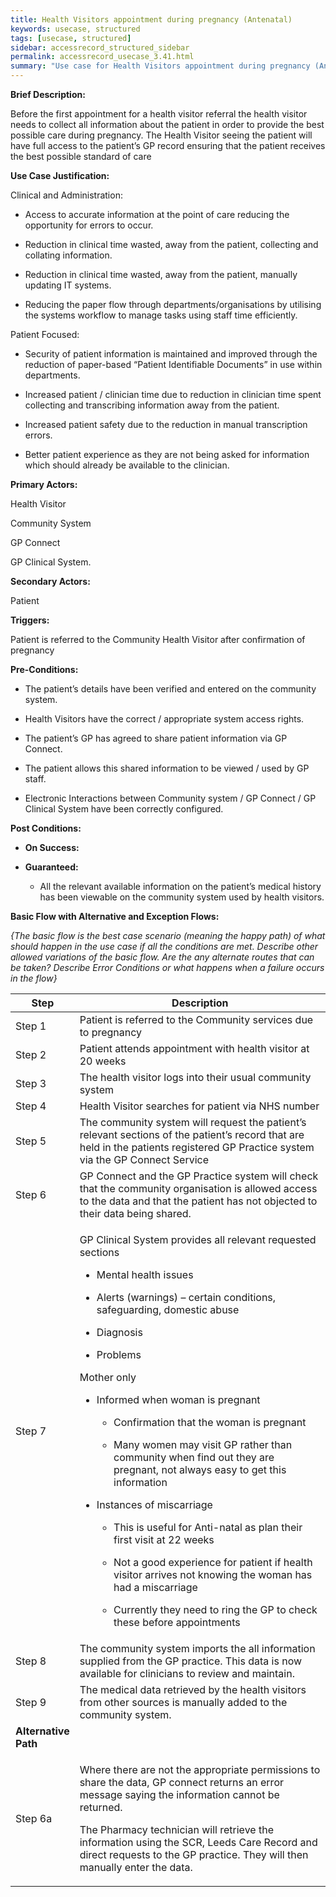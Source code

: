```yaml
---
title: Health Visitors appointment during pregnancy (Antenatal)
keywords: usecase, structured
tags: [usecase, structured] 
sidebar: accessrecord_structured_sidebar
permalink: accessrecord_usecase_3.41.html
summary: "Use case for Health Visitors appointment during pregnancy (Antenatal)"
---
```


**Brief Description:**

Before the first appointment for a health visitor referral the health visitor needs to collect all information about the patient in order to provide the best possible care during pregnancy. The Health Visitor seeing the patient will have full access to the patient’s GP record ensuring that the patient receives the best possible standard of care

**Use Case Justification:**

Clinical and Administration:

  - Access to accurate information at the point of care reducing the opportunity for errors to occur.

  - Reduction in clinical time wasted, away from the patient, collecting and collating information.

  - Reduction in clinical time wasted, away from the patient, manually updating IT systems.

  - Reducing the paper flow through departments/organisations by utilising the systems workflow to manage tasks using staff time efficiently.

Patient Focused:

  - Security of patient information is maintained and improved through the reduction of paper-based “Patient Identifiable Documents” in use within departments.

  - Increased patient / clinician time due to reduction in clinician time spent collecting and transcribing information away from the patient.

  - Increased patient safety due to the reduction in manual transcription errors.

  - Better patient experience as they are not being asked for information which should already be available to the clinician.

**Primary Actors:**

Health Visitor

Community System

GP Connect

GP Clinical System.

**Secondary Actors:**

Patient

**Triggers:**

Patient is referred to the Community Health Visitor after confirmation of pregnancy

**Pre-Conditions:**

  - The patient’s details have been verified and entered on the community system.

  - Health Visitors have the correct / appropriate system access rights.

  - The patient’s GP has agreed to share patient information via GP Connect.

  - The patient allows this shared information to be viewed / used by GP staff.

  - Electronic Interactions between Community system / GP Connect / GP Clinical System have been correctly configured.

**Post Conditions:**

  - **On Success:**

  - **Guaranteed:**
    
      - All the relevant available information on the patient’s medical history has been viewable on the community system used by health visitors.

**Basic Flow with Alternative and Exception Flows:**

*{The basic flow is the best case scenario (meaning the happy path) of what should happen in the use case if all the conditions are met. Describe other allowed variations of the basic flow. Are the any alternate routes that can be taken? Describe Error Conditions or what happens when a failure occurs in the flow}*

<table>
<thead>
<tr class="header">
<th width="10%"><strong>Step</strong></th>
<th><strong>Description</strong></th>
</tr>
</thead>
<tbody>
<tr class="even">
<td>Step 1</td>
<td>Patient is referred to the Community services due to pregnancy</td>
</tr>
<tr class="odd">
<td>Step 2</td>
<td>Patient attends appointment with health visitor at 20 weeks</td>
</tr>
<tr class="even">
<td>Step 3</td>
<td>The health visitor logs into their usual community system</td>
</tr>
<tr class="odd">
<td>Step 4</td>
<td>Health Visitor searches for patient via NHS number</td>
</tr>
<tr class="even">
<td>Step 5</td>
<td>The community system will request the patient’s relevant sections of the patient’s record that are held in the patients registered GP Practice system via the GP Connect Service</td>
</tr>
<tr class="odd">
<td>Step 6</td>
<td>GP Connect and the GP Practice system will check that the community organisation is allowed access to the data and that the patient has not objected to their data being shared.</td>
</tr>
<tr class="even">
<td>Step 7</td>
<td><p>GP Clinical System provides all relevant requested sections</p>
<ul>
<li><p>Mental health issues</p></li>
<li><p>Alerts (warnings) – certain conditions, safeguarding, domestic abuse</p></li>
<li><p>Diagnosis</p></li>
<li><p>Problems</p></li>
</ul>
<p>Mother only</p>
<ul>
<li><p>Informed when woman is pregnant</p>
<ul>
<li><p>Confirmation that the woman is pregnant</p></li>
<li><p>Many women may visit GP rather than community when find out they are pregnant, not always easy to get this information</p></li>
</ul></li>
</ul>
<ul>
<li><p>Instances of miscarriage</p>
<ul>
<li><p>This is useful for Anti-natal as plan their first visit at 22 weeks</p></li>
<li><p>Not a good experience for patient if health visitor arrives not knowing the woman has had a miscarriage</p></li>
<li><p>Currently they need to ring the GP to check these before appointments</p></li>
</ul></li>
</ul></td>
</tr>
<tr class="odd">
<td>Step 8</td>
<td>The community system imports the all information supplied from the GP practice. This data is now available for clinicians to review and maintain.</td>
</tr>
<tr class="even">
<td>Step 9</td>
<td>The medical data retrieved by the health visitors from other sources is manually added to the community system.</td>
</tr>
<tr class="odd">
<td><strong>Alternative Path</strong></td>
<td></td>
</tr>
<tr class="even">
<td>Step 6a</td>
<td><p>Where there are not the appropriate permissions to share the data, GP connect returns an error message saying the information cannot be returned.</p>
<p>The Pharmacy technician will retrieve the information using the SCR, Leeds Care Record and direct requests to the GP practice. They will then manually enter the data.</p></td>
</tr>
</tbody>
</table>
